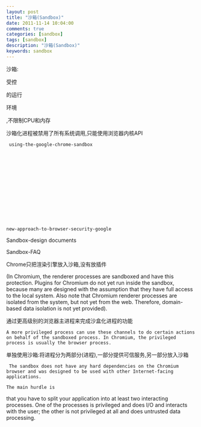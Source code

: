 ```yaml
---
layout: post
title: "沙箱(Sandbox)"
date: 2011-11-14 10:04:00 
comments: true
categories: [sandbox]
tags: [sandbox]
description: "沙箱(Sandbox)"
keywords: sandbox
---
```



 
  沙箱:
  
   受控
  
  的运行
  
   环境
  
  ,不限制CPU和内存
 
 
  
   
   
  
 
 
  沙箱化进程被禁用了所有系统调用,只能使用浏览器内核API
 
 
  
  
 
 
  
   
    
     using-the-google-chrome-sandbox
    
   
   
   
  
 
 
  
   
   
  
 
 
  
   
    new-approach-to-browser-security-google
   
   
   
  
 
 
  
  
 
 
  
   Sandbox-design documents
  
  
  
 
 
  
   Sandbox-FAQ
  
 
 
  
  
 
 
  
   Chrome只把渲染引擎放入沙箱,没有放插件
  
 
 
  
   (In Chromium, the renderer processes are sandboxed and have this protection. Plugins for Chromium do not yet run inside the sandbox, because many are designed with the assumption that they have full access to the local system.
 Also note that Chromium renderer processes are isolated from the system, but not yet from the web. Therefore, domain-based data isolation is not yet provided).
  
 
 
  
   
   
  
 
 
  
   
   
  
 
 
  
   通过更高级别的浏览器主进程来完成沙盒化进程的功能
  
 
 
  
   
    A more privileged process can use these channels to do certain actions on behalf of the sandboxed process. In Chromium, the privileged process is usually the browser process.
   
   
   
  
 
 
  
   
    
    
   
  
 
 
  
   
    
    
   
  
 
 
  
   单独使用沙箱:将进程分为两部分(进程),一部分提供可信服务,另一部分放入沙箱
  
 
 
  
   
    
     The sandbox does not have any hard dependencies on the Chromium browser and was designed to be used with other Internet-facing applications.
    
    The main hurdle is
 that you have to split your application into at least two interacting processes. One of the processes is privileged and does I/O and interacts with the user; the other is not privileged at all and does untrusted data processing.
   
   
   
  
 


